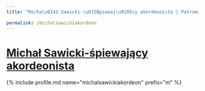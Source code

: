 ```yaml
---
title: "Micha\u0142 Sawicki-\u015Bpiewaj\u0105cy akordeonista | Patromierz"

permalink: /michalsawickiakordeon
---
```


# [Michał Sawicki-śpiewający akordeonista](https://patronite.pl/michalsawickiakordeon)

{% include profile.md name="michalsawickiakordeon" prefix="m" %}
